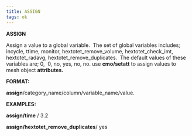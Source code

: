 ```yaml
---
title: ASSIGN 
tags: ok
---
```


 **ASSIGN**

  Assign a value to a global variable.  The set of global variables
  includes; incycle, ttime, monitor, hextotet\_remove\_volume,
  hextotet\_check\_imt, hextotet\_radavg,
  hextotet\_remove\_duplicates.  The default values of these variables
  are; 0,  0, no, yes, no, no. use **cmo/setatt** to assign values to
  mesh object **attributes.**

 **FORMAT:**

  **assign**/category\_name/column/variable\_name/value.

 **EXAMPLES:**

  **assign/time** / 3.2

  **assign/hextotet\_remove\_duplicates**/ yes
